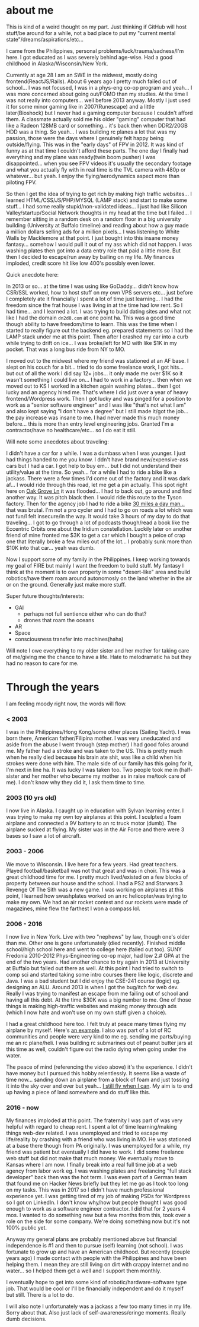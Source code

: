# about me
This is kind of a weird thought on my part. Just thinking if GitHub will host stuff/be around for a while, not a bad place to put my "current mental state"/dreams/aspirations/etc...

I came from the Philippines, personal problems/luck/trauma/sadness/I'm here. I got educated as I was severely behind age-wise. Had a good childhood in Alaska/Wisconsin/New York.

Currently at age 28 I am an SWE in the midwest, mostly doing frontend(ReactJS/Rails). About 6 years ago I pretty much failed out of school... I was not focused, I was in a phys-eng co-op program and yeah... I was more concerned about going out/FOMO than my studies. At the time I was not really into computers... well before 2013 anyway. Mostly I just used it for some minor gaming like in 2007(Runescape) and a little later(Bioshock) but I never had a gaming computer because I couldn't afford them. A classmate actually sold me his older "gaming" computer that had like a Radeon 128MB card or something... it's back then when DDR2/20GB HDD was a thing. So yeah... I was building rc planes a lot that was my passion, those were the days where I genuinely felt happy being outside/flying. This was in the "early days" of FPV in 2012. It was kind of funny as at that time I couldn't afford these parts. The one day I finally had everything and my plane was ready(twin boom pusher) I was disappointed... when you see FPV videos it's usually the secondary footage and what you actually fly with in real time is the TVL camera with 480p or whatever... but yeah. I enjoy the flying/aerodynamics aspect more than piloting FPV.

So then I get the idea of trying to get rich by making high traffic websites... I learned HTML/CSS/JS/PHP/MYSQL (LAMP stack) and start to make some stuff... I had some really stupid/non-validated ideas... I just had like Silicon Valley/startup/Social Network thoughts in my head at the time but I failed... I remember sitting in a random desk on a random floor in a big university building (University at Buffalo timeline) and reading about how a guy made a million dollars selling ads for a million pixels... I was listening to White Walls by Macklemore at that point. I just bought into this insane money fantasy... somehow I would pull it out of my ass which did not happen. I was washing plates then got into a data entry role that paid a little more. But then I decided to escape/run away by bailing on my life. My finances imploded, credit score hit like low 400's possibly even lower.

Quick anecdote here:

In 2013 or so... at the time I was using like GoDaddy... didn't know how CSR/SSL worked, how to host stuff on my own VPS servers etc... just before I completely ate it financially I spent a lot of time just learning... I had the freedom since the frat house I was living in at the time had low rent. So I had time... and I learned a lot. I was trying to build dating sites and what not like I had the domain `dn2d8.com` at one point ha. This was a good time though ability to have freedom/time to learn. This was the time when I started to really figure out the backend eg. prepared statements so I had the LAMP stack under me at this point. Then after I crashed my car into a curb while trying to drift on ice... I was broke/left for MO with like $1K in my pocket. That was a long bus ride from NY to MO.

I moved out to the midwest where my friend was stationed at an AF base. I slept on his couch for a bit... tried to do some freelance work, I got hits... but out of all the work I did say 12+ jobs... it only made me over $1K so it wasn't something I could live on... I had to work in a factory... then when we moved out to KS I worked in a kitchen again washing plates... then I got lucky and an agency hired me. That's where I did just over a year of heavy frontend/Wordpress work. Then I got lucky and was pinged for a position to work as a "senior software engineer" and I was like "that's not what I am" and also kept saying "I don't have a degree" but I still made it/got the job... the pay increase was insane to me. I had never made this much money before... this is more than entry level engineering jobs. Granted I'm a contractor/have no healthcare/etc... so I do eat it still.

Will note some anecdotes about traveling:

I didn't have a car for a while. I was a dumbass when I was younger. I just had things handed to me you know. I ddn't have brand new/expensive-ass cars but I had a car. I got help to buy em... but I did not understand their utility/value at the time. So yeah... for a while I had to ride a bike like a jackass. There were a few times I'd come out of the factory and it was dark af... I would ride through this road, let me get a pin actually. This spot right here on [Oak Grove Ln](https://www.google.com/maps/place/38%C2%B043'58.7%22N+93%C2%B017'23.0%22W/@38.7329671,-93.2908243,456m/data=!3m2!1e3!4b1!4m23!1m16!4m15!1m6!1m2!1s0x87c385eeebe054e5:0x81c1a5a5ac747a1c!2s616+S+Barrett+Ave,+Sedalia,+MO+65301!2m2!1d-93.2447903!2d38.7060427!1m6!1m2!1s0x87c38e6c58680557:0xd27a297ca60ed68e!2sTyson+Foods+Inc.,+Whitfield+Road,+Sedalia,+MO!2m2!1d-93.322436!2d38.7500737!3e0!3m5!1s0x0:0x0!7e2!8m2!3d38.7329646!4d-93.2897305) it was flooded... I had to back out, go around and find another way. It was pitch black then. I would ride this route to the Tyson factory. Then for the agency job I had to ride a bike [30 miles a day man...](https://imgur.com/cOZWquX) that was brutal. I'm not a pro cycler and I had to go on roads a lot which was not fun/I felt insecure/in the way. It would take 3 hours of my day to do that traveling... I got to go through a lot of podcasts though/read a book like the Eccentric Orbits one about the Iridium constellation. Luckily later on another friend of mine fronted me $3K to get a car which I bought a peice of crap one that literally broke a few miles out of the lot... I probably sunk more than $10K into that car... yeah was dumb.

Now I support some of my family in the Philippines. I keep working towards my goal of FIRE but mainly I want the freedom to build stuff. My fantasy I think at the moment is to own property in some "desert-like" area and build robotics/have them roam around autonomosly on the land whether in the air or on the ground. Generally just make more stuff.

Super future thoughts/interests:

* GAI
  * perhaps not full sentience either who can do that?
  * drones that roam the oceans
* AR
* Space
* consciousness transfer into machines(haha)

Will note I owe everything to my older sister and her mother for taking care of me/giving me the chance to have a life. Hate to melodramatic ha but they had no reason to care for me.

# Through the years
I am feeling moody right now, the words will flow.

### < 2003
I was in the Philippines/Hong Kong/some other places (Sailing Yacht). I was born there, American father/Filipina mother. I was very uneducated and aside from the abuse I went through (step mother) I had good folks around me. My father had a stroke and was taken to the US. This is pretty much when he really died because his brain ate shit, was like a child when his strokes were done with him. The male side of our family has this going for it, I'm next in line ha. It was lucky I was taken too. Two people took me in (half-sister and her mother who became my mother as in raise me/took care of me). I don't know why they did it, I ask them time to time.

### 2003 (10 yrs old)
I now live in Alaska. I caught up in education with Sylvan learning enter. I was trying to make my own toy airplanes at this point. I sculpted a foam airplane and connected a 9V battery to an rc truck motor (dumb). The airplane sucked at flying. My sister was in the Air Force and there were 3 bases so I saw a lot of aircraft.

### 2003 - 2006
We move to Wisconsin. I live here for a few years. Had great teachers. Played football/basketball was not that great and was in choir. This was a great childhood time for me. I pretty much lived/existed on a few blocks of property between our house and the school. I had a PS2 and Starwars 3 Revenge Of The Sith was a new game. I was working on airplanes at this point, I learned how swashplates worked on an rc helicopter/was trying to make my own. We had an air rocket contest and our rockets were made of magazines, mine flew the farthest I won a compass lol.

### 2006 - 2016
I now live in New York. Live with two "nephews" by law, though one's older than me. Other one is gone unfortunately (died recently). Finished middle school/high school here and went to college here (failed out too). SUNY Fredonia 2010-2012 Phys-Engineering co-op major, had low 2.# GPA at the end of the two years. Had another chance to try again in 2013 at University at Buffalo but failed out there as well. At this point I had tried to switch to comp sci and started taking some intro courses there like logic, discrete and Java. I was a bad student but I did enjoy the CSE-241 course (logic) eg. designing an ALU. Around 2013 is when I got the bug/itch for web dev. Really I was trying to manifest an escape from me failing out of school and having all this debt. At the time $30K was a big number to me. One of those things is making high-traffic websites and making money through ads (which I now hate and won't use on my own stuff given a choice).

I had a great childhood here too. I felt truly at peace many times flying my airplane by myself. Here's [an example](https://vimeo.com/user428018). I also was part of a lot of RC communities and people were very kind to me eg. sending me parts/buying me an rc plane/heli. I was building rc submarines out of peanut butter jars at this time as well, couldn't figure out the radio dying when going under the water.

The peace of mind (referencing the video above) it's the experience. I didn't have money but I pursued this hobby relentlessly. It seems like a waste of time now... sanding down an airplane from a block of foam and just tossing it into the sky over and over but yeah... [I still fly when I can](https://youtu.be/GpJnvB8M3j0?t=14). My aim is to end up having a piece of land somewhere and do stuff like this.

### 2016 - now
My finances imploded at this point. The fraternity I was part of was very helpful with regard to cheap rent. I spent a lot of time learning/making things web-dev related. I was unemployed and tried to escape my life/reality by crashing with a friend who was living in MO. He was stationed at a base there though from PA originally. I was unemployed for a while, my friend was patient but eventually I did have to work. I did some freelance web stuff but did not make that much money. We eventually move to Kansas where I am now. I finally break into a real full time job at a web agency from labor work eg. I was washing plates and freelancing "full stack developer" back then was the hot term. I was even part of a German team that found me on Hacker News briefly but they let me go as I took too long on my tasks. This was in 2017 so I didn't have much professional experience yet. I was getting tired of my job of making PSDs for Wordpress so I got on LinkedIn. I don't know why/how but people thought I was good enough to work as a software engineer contractor. I did that for 2 years 4 mos. I wanted to do something new but a few months from this, took over a role on the side for some company. We're doing something now but it's not 100% public yet.

Anyway my general plans are probably mentioned above but financial independence is #1 and then to pursue (self) learning (not school). I was fortunate to grow up and have an American childhood. But recently (couple years ago) I made contact with people with the Philippines and have been helping them. I mean they are still living on dirt with crappy internet and no water... so I helped them get a well and I support them monthly.

I eventually hope to get into some kind of robotic/hardware-software type job. That would be cool or I'll be financially independent and do it myself but still. There is a lot to do.

I will also note I unfortunately was a jackass a few too many times in my life. Sorry about that. Also just lack of self-awareness/cringe moments. Really dumb decisions.
